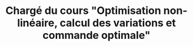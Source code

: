 ---
title: Chargé du cours "Optimisation non-linéaire, calcul des variations et commande optimale"
authors:
- Paul Malisani
date_start: 2013-01-01
url: static/files/CoursElisaAerospace.pdf
---